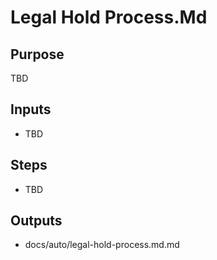 # Legal Hold Process.Md

## Purpose

TBD

## Inputs

- TBD

## Steps

- TBD

## Outputs

- docs/auto/legal-hold-process.md.md
